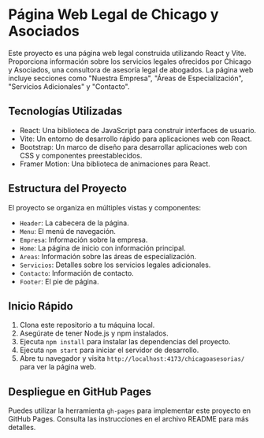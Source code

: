 # Página Web Legal de Chicago y Asociados

Este proyecto es una página web legal construida utilizando React y Vite. Proporciona información sobre los servicios legales ofrecidos por Chicago y Asociados, una consultora de asesoría legal de abogados. La página web incluye secciones como "Nuestra Empresa", "Áreas de Especialización", "Servicios Adicionales" y "Contacto".

## Tecnologías Utilizadas

- React: Una biblioteca de JavaScript para construir interfaces de usuario.
- Vite: Un entorno de desarrollo rápido para aplicaciones web con React.
- Bootstrap: Un marco de diseño para desarrollar aplicaciones web con CSS y componentes preestablecidos.
- Framer Motion: Una biblioteca de animaciones para React.

## Estructura del Proyecto

El proyecto se organiza en múltiples vistas y componentes:

- `Header`: La cabecera de la página.
- `Menu`: El menú de navegación.
- `Empresa`: Información sobre la empresa.
- `Home`: La página de inicio con información principal.
- `Areas`: Información sobre las áreas de especialización.
- `Servicios`: Detalles sobre los servicios legales adicionales.
- `Contacto`: Información de contacto.
- `Footer`: El pie de página.

## Inicio Rápido

1. Clona este repositorio a tu máquina local.
2. Asegúrate de tener Node.js y npm instalados.
3. Ejecuta `npm install` para instalar las dependencias del proyecto.
4. Ejecuta `npm start` para iniciar el servidor de desarrollo.
5. Abre tu navegador y visita `http://localhost:4173/chicagoasesorias/` para ver la página web.

## Despliegue en GitHub Pages

Puedes utilizar la herramienta `gh-pages` para implementar este proyecto en GitHub Pages. Consulta las instrucciones en el archivo README para más detalles.
